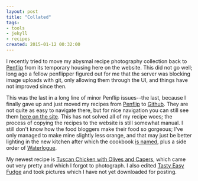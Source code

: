 ```yaml
---
layout: post
title: "Collated"
tags:
- tools
- jekyll
- recipes
created: 2015-01-12 00:32:00
---
```

I recently tried to move my abysmal recipe photography collection back to [Penflip](https://www.penflip.com/) from its temporary housing here on the website.  This did not go well; long ago a fellow penflipper figured out for me that the server was blocking image uploads with git, only allowing them through the UI, and things have not improved since then.

This was the last in a long line of minor Penflip issues--the last, because I finally gave up and just moved my recipes from [Penflip](https://www.penflip.com/mcdemarco/the-new-kitchen-cookbook) to [Github](https://github.com/mcdemarco/the-new-kitchen-cookbook/).  They are not quite as easy to navigate there, but for nice navigation you can still see them [here on the site](/recipes/).  This has not solved all of my recipe woes; the process of copying the recipes to the website is still somewhat manual.  I still don't know how the food bloggers make their food so gorgeous; I've only managed to make mine slightly less orange, and that may just be better lighting in the new kitchen after which the cookbook [is named](/recipes/preface/kitchens/), plus a side order of [Waterlogue](http://www.waterlogueapp.com).

My newest recipe is [Tuscan Chicken with Olives and Capers](/recipes/poultry/tuscanChicken/), which came out very pretty and which I forgot to photograph.  I also edited [Tasty Easy Fudge](/recipes/sweets/easyFudge/) and took pictures which I have not yet downloaded for posting.









